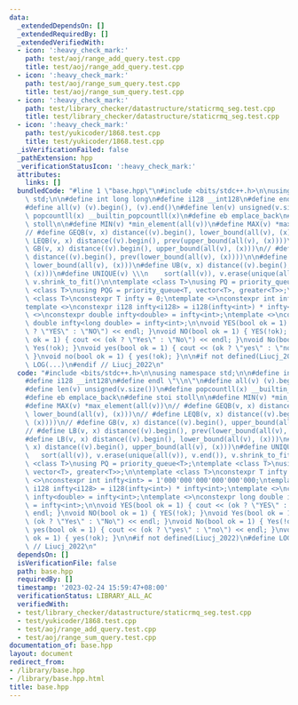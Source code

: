 ```yaml
---
data:
  _extendedDependsOn: []
  _extendedRequiredBy: []
  _extendedVerifiedWith:
  - icon: ':heavy_check_mark:'
    path: test/aoj/range_add_query.test.cpp
    title: test/aoj/range_add_query.test.cpp
  - icon: ':heavy_check_mark:'
    path: test/aoj/range_sum_query.test.cpp
    title: test/aoj/range_sum_query.test.cpp
  - icon: ':heavy_check_mark:'
    path: test/library_checker/datastructure/staticrmq_seg.test.cpp
    title: test/library_checker/datastructure/staticrmq_seg.test.cpp
  - icon: ':heavy_check_mark:'
    path: test/yukicoder/1868.test.cpp
    title: test/yukicoder/1868.test.cpp
  _isVerificationFailed: false
  _pathExtension: hpp
  _verificationStatusIcon: ':heavy_check_mark:'
  attributes:
    links: []
  bundledCode: "#line 1 \"base.hpp\"\n#include <bits/stdc++.h>\n\nusing namespace\
    \ std;\n\n#define int long long\n#define i128 __int128\n#define endl \"\\n\"\n\
    #define all(v) (v).begin(), (v).end()\n#define len(v) unsigned(v.size())\n#define\
    \ popcountll(x) __builtin_popcountll(x)\n#define eb emplace_back\n#define stoi\
    \ stoll\n\n#define MIN(v) *min_element(all(v))\n#define MAX(v) *max_element(all(v))\n\
    // #define GEQB(v, x) distance((v).begin(), lower_bound(all(v), (x)))\n// #define\
    \ LEQB(v, x) distance((v).begin(), prev(upper_bound(all(v), (x))))\n// #define\
    \ GB(v, x) distance((v).begin(), upper_bound(all(v), (x)))\n// #define LB(v, x)\
    \ distance((v).begin(), prev(lower_bound(all(v), (x))))\n\n#define LB(v, x) distance((v).begin(),\
    \ lower_bound(all(v), (x)))\n#define UB(v, x) distance((v).begin(), upper_bound(all(v),\
    \ (x)))\n#define UNIQUE(v) \\\n    sort(all(v)), v.erase(unique(all(v)), v.end()),\
    \ v.shrink_to_fit()\n\ntemplate <class T>\nusing PQ = priority_queue<T>;\ntemplate\
    \ <class T>\nusing PQG = priority_queue<T, vector<T>, greater<T>>;\n\ntemplate\
    \ <class T>\nconstexpr T infty = 0;\ntemplate <>\nconstexpr int infty<int> = 1'000'000'000'000'000'000;\n\
    template <>\nconstexpr i128 infty<i128> = i128(infty<int>) * infty<int>;\ntemplate\
    \ <>\nconstexpr double infty<double> = infty<int>;\ntemplate <>\nconstexpr long\
    \ double infty<long double> = infty<int>;\n\nvoid YES(bool ok = 1) { cout << (ok\
    \ ? \"YES\" : \"NO\") << endl; }\nvoid NO(bool ok = 1) { YES(!ok); }\nvoid Yes(bool\
    \ ok = 1) { cout << (ok ? \"Yes\" : \"No\") << endl; }\nvoid No(bool ok = 1) {\
    \ Yes(!ok); }\nvoid yes(bool ok = 1) { cout << (ok ? \"yes\" : \"no\") << endl;\
    \ }\nvoid no(bool ok = 1) { yes(!ok); }\n\n#if not defined(Liucj_2022)\n#define\
    \ LOG(...)\n#endif // Liucj_2022\n"
  code: "#include <bits/stdc++.h>\n\nusing namespace std;\n\n#define int long long\n\
    #define i128 __int128\n#define endl \"\\n\"\n#define all(v) (v).begin(), (v).end()\n\
    #define len(v) unsigned(v.size())\n#define popcountll(x) __builtin_popcountll(x)\n\
    #define eb emplace_back\n#define stoi stoll\n\n#define MIN(v) *min_element(all(v))\n\
    #define MAX(v) *max_element(all(v))\n// #define GEQB(v, x) distance((v).begin(),\
    \ lower_bound(all(v), (x)))\n// #define LEQB(v, x) distance((v).begin(), prev(upper_bound(all(v),\
    \ (x))))\n// #define GB(v, x) distance((v).begin(), upper_bound(all(v), (x)))\n\
    // #define LB(v, x) distance((v).begin(), prev(lower_bound(all(v), (x))))\n\n\
    #define LB(v, x) distance((v).begin(), lower_bound(all(v), (x)))\n#define UB(v,\
    \ x) distance((v).begin(), upper_bound(all(v), (x)))\n#define UNIQUE(v) \\\n \
    \   sort(all(v)), v.erase(unique(all(v)), v.end()), v.shrink_to_fit()\n\ntemplate\
    \ <class T>\nusing PQ = priority_queue<T>;\ntemplate <class T>\nusing PQG = priority_queue<T,\
    \ vector<T>, greater<T>>;\n\ntemplate <class T>\nconstexpr T infty = 0;\ntemplate\
    \ <>\nconstexpr int infty<int> = 1'000'000'000'000'000'000;\ntemplate <>\nconstexpr\
    \ i128 infty<i128> = i128(infty<int>) * infty<int>;\ntemplate <>\nconstexpr double\
    \ infty<double> = infty<int>;\ntemplate <>\nconstexpr long double infty<long double>\
    \ = infty<int>;\n\nvoid YES(bool ok = 1) { cout << (ok ? \"YES\" : \"NO\") <<\
    \ endl; }\nvoid NO(bool ok = 1) { YES(!ok); }\nvoid Yes(bool ok = 1) { cout <<\
    \ (ok ? \"Yes\" : \"No\") << endl; }\nvoid No(bool ok = 1) { Yes(!ok); }\nvoid\
    \ yes(bool ok = 1) { cout << (ok ? \"yes\" : \"no\") << endl; }\nvoid no(bool\
    \ ok = 1) { yes(!ok); }\n\n#if not defined(Liucj_2022)\n#define LOG(...)\n#endif\
    \ // Liucj_2022\n"
  dependsOn: []
  isVerificationFile: false
  path: base.hpp
  requiredBy: []
  timestamp: '2023-02-24 15:59:47+08:00'
  verificationStatus: LIBRARY_ALL_AC
  verifiedWith:
  - test/library_checker/datastructure/staticrmq_seg.test.cpp
  - test/yukicoder/1868.test.cpp
  - test/aoj/range_add_query.test.cpp
  - test/aoj/range_sum_query.test.cpp
documentation_of: base.hpp
layout: document
redirect_from:
- /library/base.hpp
- /library/base.hpp.html
title: base.hpp
---
```

